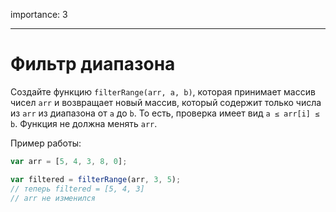 importance: 3

---

# Фильтр диапазона

Создайте функцию `filterRange(arr, a, b)`, которая принимает массив чисел `arr` и возвращает новый массив, который содержит только числа из `arr` из диапазона от `a` до `b`. То есть, проверка имеет вид `a ≤ arr[i] ≤ b`.
Функция не должна менять `arr`.

Пример работы:

```js
var arr = [5, 4, 3, 8, 0];

var filtered = filterRange(arr, 3, 5);
// теперь filtered = [5, 4, 3]
// arr не изменился
```

